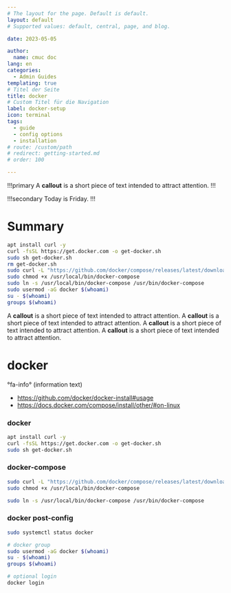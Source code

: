 ```yaml
---
# The layout for the page. Default is default.
layout: default
# Supported values: default, central, page, and blog.

date: 2023-05-05 

author:
  name: cmuc doc
lang: en
categories:
  - Admin Guides
templating: true
# Titel der Seite 
title: docker
# Custom Titel für die Navigation
label: docker-setup
icon: terminal
tags:
  - guide
  - config options
  - installation
# route: /custom/path
# redirect: getting-started.md
# order: 100

---
```


!!!primary
  A **callout** is a short piece of text intended to attract attention.
!!!

!!!secondary
  Today is Friday.
!!!

# Summary
```bash copy
apt install curl -y
curl -fsSL https://get.docker.com -o get-docker.sh
sudo sh get-docker.sh
rm get-docker.sh
sudo curl -L "https://github.com/docker/compose/releases/latest/download/docker-compose-$(uname -s)-$(uname -m)" -o /usr/local/bin/docker-compose
sudo chmod +x /usr/local/bin/docker-compose
sudo ln -s /usr/local/bin/docker-compose /usr/bin/docker-compose
sudo usermod -aG docker $(whoami)
su - $(whoami)
groups $(whoami)
```

A **callout** is a short piece of text intended to attract attention. A **callout** is a short piece of text intended to attract attention. A **callout** is a short piece of text intended to attract attention. A **callout** is a short piece of text intended to attract attention.


# docker 

°fa-info° (information text) 
- https://github.com/docker/docker-install#usage
- https://docs.docker.com/compose/install/other/#on-linux

### docker

```bash
apt install curl -y
curl -fsSL https://get.docker.com -o get-docker.sh
sudo sh get-docker.sh
```

### docker-compose

```bash
sudo curl -L "https://github.com/docker/compose/releases/latest/download/docker-compose-$(uname -s)-$(uname -m)" -o /usr/local/bin/docker-compose
sudo chmod +x /usr/local/bin/docker-compose

sudo ln -s /usr/local/bin/docker-compose /usr/bin/docker-compose
```

### docker post-config

```bash
sudo systemctl status docker       

# docker group
sudo usermod -aG docker $(whoami)
su - $(whoami)
groups $(whoami)

# optional login 
docker login
```